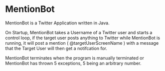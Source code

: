 # MentionBot

MentionBot is a Twitter Application written in Java.

On Startup, MentionBot takes a Username of a Twitter user and starts a control loop, if the target user
posts anything to Twitter while MentionBot is running, it will post a mention ( @targetUserScreenName ) with
a message that the Target User will then get a notifcation for.

MentionBot terminates when the program is manually terminated or MentionBot has thrown 5 exceptions, 5 being an arbitrary 
number. 
